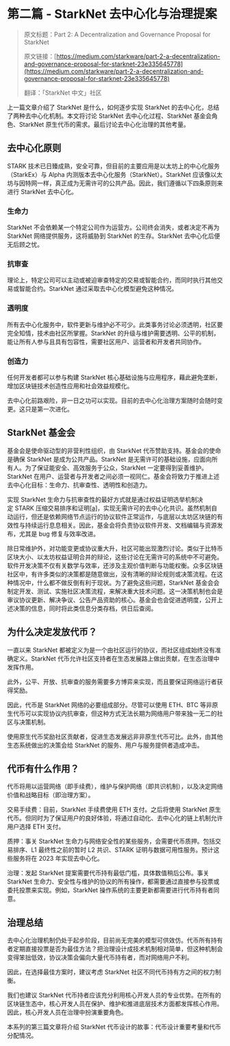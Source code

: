 



# 第二篇 - StarkNet 去中心化与治理提案



>原文标题：Part 2: A Decentralization and Governance Proposal for StarkNet
>
>原文链接：[https://medium.com/starkware/part-2-a-decentralization-and-governance-proposal-for-starknet-23e335645778](https://medium.com/starkware/part-2-a-decentralization-and-governance-proposal-for-starknet-23e335645778)
> 
> 翻译：「StarkNet 中文」社区




上一篇文章介绍了 StarkNet 是什么，如何逐步实现 StarkNet 的去中心化，总结了两种去中心化机制。本文将讨论 StarkNet 去中心化过程、StarkNet 基金会角色、StarkNet 原生代币的需求。最后讨论去中心化治理的其他考量。


## 去中心化原则

STARK 技术已日臻成熟，安全可靠，但目前的主要应用是以太坊上的中心化服务（StarkEx）与 Alpha 内测版本去中心化服务（StarkNet）。StarkNet 应该像以太坊与因特网一样，真正成为无需许可的公共产品。因此，我们遵循以下四条原则来进行 StarkNet 去中心化。

### 生命力

StarkNet 不会依赖某一个特定公司作为运营方。公司终会消失，或者决定不再为 StarkNet 网络提供服务，这将威胁到 StarkNet 的生存。StarkNet 去中心化后便无后顾之忧。

### 抗审查

理论上，特定公司可以主动或被迫审查特定的交易或智能合约，而同时执行其他交易或智能合约。StarkNet 通过采取去中心化模型避免这种情况。

### 透明度

所有去中心化服务中，软件更新与维护必不可少。此类事务讨论必须透明，社区要完全知情，技术由社区所掌握。StarkNet 的升级与维护需要透明、公平的机制，能让所有人参与且具有包容性，需要社区用户、运营者和开发者共同协作。

### 创造力

任何开发者都可以参与构建 StarkNet 核心基础设施与应用程序，藉此避免垄断，增加区块链技术创造性应用和社会效益规模化。

去中心化前路艰险，非一日之功可以实现。目前的去中心化治理方案随时会随时变更。这只是第一次进化。


## StarkNet 基金会

基金会是使命驱动型的非营利性组织，由 StarkNet 代币赞助支持。基金会的使命是确保 StarkNet 是成为公共产品。StarkNet 是无需许可的基础设施，应面向所有人。为了保证能安全、高效服务于公众，StarkNet 一定要得到妥善维护。StarkNet 在用户、运营者与开发者之间必须一视同仁。基金会将致力于推进上述去中心化目标：生命力、抗审查性、透明性和创造力。

实现 StarkNet 生命力与抗审查性的最好方式就是通过权益证明选举机制决定 STARK 压缩交易排序和证明[[a]](#cmnt1)，实现无需许可的去中心化共识。虽然机制自动运行，但还是依赖网络节点运行的协议软件正常运作，与底层以太坊区块链的有效性与持续运行息息相关。因此，基金会将负责协议软件开发、文档编辑与资源发布，尤其是 bug 修复与效率改进。

除日常维护外，对功能变更或协议重大升，社区可能出现激烈讨论。类似于比特币区块大小、以太坊权益证明合并的辩论，这些讨论在无需许可的系统中不可避免。软件开发决策不仅有关数学与效率，还涉及主观价值判断与功能权衡。众多区块链社区中，有许多类似的决策都是随意做出，没有清晰的辩论规则或决策流程。在这种情况中，什么都不做反倒有利于现状。为了避免这些问题，StarkNet 基金会会制定开发、测试、实施社区决策流程，来解决重大技术问题。这一决策机制也会是审议协议更新、解决争议、公告产品资助的核心。基金会也会促进透明度，公开上述决策的信息，同时将此类信息分类存档，供日后查阅。

## 为什么决定发放代币？

一直以来 StarkNet 都被定义为是一个由社区运行的协议，而社区组成始终没有准确定义。StarkNet 代币允许社区支持者在生态发展路上做出贡献，在生态治理中发挥作用。

此外，公平、开放、抗审查的服务需要多方博弈来实现，而且要保证网络运行者获得奖励。

因此，代币是 StarkNet 网络的必要组成部分。尽管可以使用 ETH、BTC 等非原生代币可以实现协议内抗审查，但这种方式无法长期为网络用户带来独一无二的社区与决策机制。

使用原生代币奖励社区贡献者，促进生态发展远非非原生代币可比。此外，由其他生态系统做出的决策会给 StarkNet 的服务、用户与服务提供者造成冲击。

## 代币有什么作用？

代币将用以运营网络（即手续费），维护与保护网络（即共识机制），以及决定网络价值和战略目标（即治理方案）。

交易手续费：目前，StarkNet 手续费使用 ETH 支付。之后将使用 StarkNet 原生代币。但同时为了保证用户的良好体验，将通过自动化、去中心化的链上机制允许用户选择 ETH 支付。

质押：事关 StarkNet 生命力与网络安全性的某些服务，会需要代币质押。包括交易排序、L1 最终性之前的暂时 L2 共识、STARK 证明与数据可用性服务。预计这些服务将在 2023 年实现去中心化。

治理：发起 StarkNet 提案需要代币持有最低门槛，具体数值稍后公布。事关 StarkNet 生命力、安全性与维护的协议的所有操作，都需要通过直接参与投票或委托投票来实现。例如，StarkNet 操作系统的主要更新都需要进行代币持有者同意。

## 治理总结

去中心化治理机制仍处于起步阶段，目前尚无完美的模型可供效仿。代币所有持有者定期直接投票是否为最佳方法？把治理设计成技术机制相对简单，但这种机制会变得笨拙低效，协议决策会偏向大量代币持有者，而对网络用户不利。

因此，在选择最佳方案时，建议考虑 StarkNet 社区不同代币持有方之间的权力制衡。

我们也建议 StarkNet 代币持者应该充分利用核心开发人员的专业优势。在所有的区块链生态中，核心开发人员在保护、维护和推进底层技术方面都发挥核心作用。因此，核心开发人员在治理中扮演重要角色。

本系列的第三篇文章将介绍 StarkNet 代币设计的故事：代币设计重要考量和代币分配情况。
